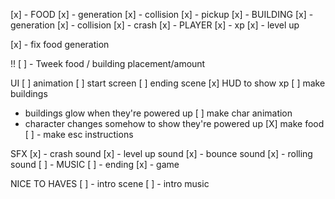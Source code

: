 [x] - FOOD
  [x] - generation
  [x] - collision
  [x] - pickup
[x] - BUILDING 
  [x] - generation
  [x] - collision
  [x] - crash
[x] - PLAYER 
  [x] - xp
  [x] - level up

[x] - fix food generation

!! [ ] - Tweek food / building placement/amount

UI
[ ] animation
[ ] start screen 
[ ] ending scene
[x] HUD to show xp
[ ] make buildings
  - buildings glow when they're powered up
[ ] make char animation
  - character changes somehow to show they're powered up
[X] make food
[ ] - make esc instructions

SFX 
[x] - crash sound
[x] - level up sound
[x] - bounce sound
[x] - rolling sound
[ ] - MUSIC
  [ ] - ending
  [x] - game

NICE TO HAVES
[ ] - intro scene
[ ] - intro music